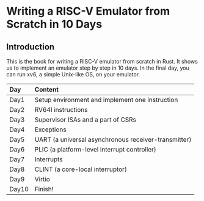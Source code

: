 # Writing a RISC-V Emulator from Scratch in 10 Days

## Introduction

This is the book for writing a RISC-V emulator from scratch in Rust. It shows us to implement an emulator step by step in 10 days. In the final day, you can run xv6, a simple Unix-like OS, on your emulator.

| Day | Content |
| :--- | :--- |
| Day1 | Setup environment and implement one instruction |
| Day2 | RV64I instructions |
| Day3 | Supervisor ISAs and a part of CSRs |
| Day4 | Exceptions |
| Day5 | UART \(a universal asynchronous receiver-transmitter\) |
| Day6 | PLIC \(a platform-level interrupt controller\) |
| Day7 | Interrupts |
| Day8 | CLINT \(a core-local interruptor\) |
| Day9 | Virtio |
| Day10 | Finish! |



